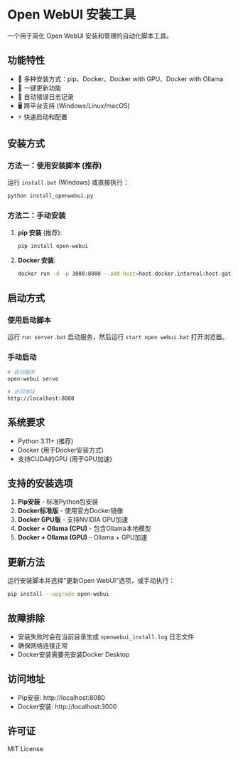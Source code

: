 # Open WebUI 安装工具

一个用于简化 Open WebUI 安装和管理的自动化脚本工具。

## 功能特性

- 🚀 多种安装方式：pip、Docker、Docker with GPU、Docker with Ollama
- 🔄 一键更新功能
- 📝 自动错误日志记录
- 🖥️ 跨平台支持 (Windows/Linux/macOS)
- ⚡ 快速启动和配置

## 安装方式

### 方法一：使用安装脚本 (推荐)

运行 `install.bat` (Windows) 或直接执行：
```bash
python install_openwebui.py
```

### 方法二：手动安装

1. **pip 安装** (推荐):
   ```bash
   pip install open-webui
   ```

2. **Docker 安装**:
   ```bash
   docker run -d -p 3000:8080 --add-host=host.docker.internal:host-gateway -v open-webui:/app/backend/data --name open-webui --restart always ghcr.io/open-webui/open-webui:main
   ```

## 启动方式

### 使用启动脚本
运行 `run server.bat` 启动服务，然后运行 `start open webui.bat` 打开浏览器。

### 手动启动
```bash
# 启动服务
open-webui serve

# 访问地址
http://localhost:8080
```

## 系统要求

- Python 3.11+ (推荐)
- Docker (用于Docker安装方式)
- 支持CUDA的GPU (用于GPU加速)

## 支持的安装选项

1. **Pip安装** - 标准Python包安装
2. **Docker标准版** - 使用官方Docker镜像
3. **Docker GPU版** - 支持NVIDIA GPU加速
4. **Docker + Ollama (CPU)** - 包含Ollama本地模型
5. **Docker + Ollama (GPU)** - Ollama + GPU加速

## 更新方法

运行安装脚本并选择"更新Open WebUI"选项，或手动执行：
```bash
pip install --upgrade open-webui
```

## 故障排除

- 安装失败时会在当前目录生成 `openwebui_install.log` 日志文件
- 确保网络连接正常
- Docker安装需要先安装Docker Desktop

## 访问地址

- Pip安装: http://localhost:8080
- Docker安装: http://localhost:3000

## 许可证

MIT License